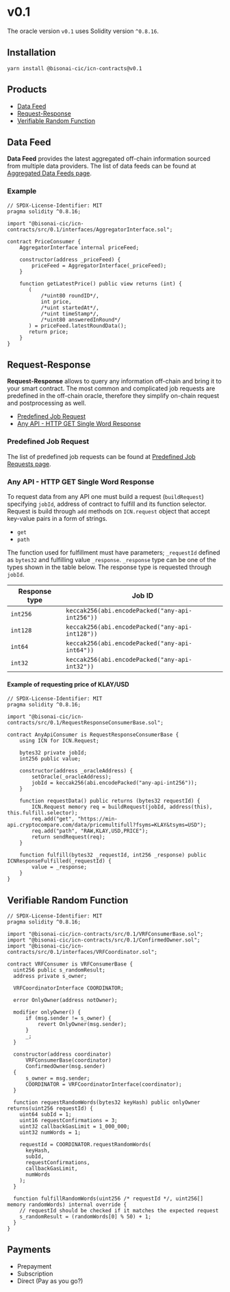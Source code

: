 # v0.1

The oracle version `v0.1` uses Solidity version `^0.8.16`.

## Installation

```
yarn install @bisonai-cic/icn-contracts@v0.1
```

## Products

* [Data Feed](#data-feed)
* [Request-Response](#request-response)
* [Verifiable Random Function](#verifiable-random-function)

## Data Feed

**Data Feed** provides the latest aggregated off-chain information sourced from multiple data providers.
The list of data feeds can be found at [Aggregated Data Feeds page](aggregated-data-feeds.md).

### Example

```Solidity
// SPDX-License-Identifier: MIT
pragma solidity ^0.8.16;

import "@bisonai-cic/icn-contracts/src/0.1/interfaces/AggregatorInterface.sol";

contract PriceConsumer {
    AggregatorInterface internal priceFeed;

    constructor(address _priceFeed) {
        priceFeed = AggregatorInterface(_priceFeed);
    }

    function getLatestPrice() public view returns (int) {
       (
           /*uint80 roundID*/,
           int price,
           /*uint startedAt*/,
           /*uint timeStamp*/,
           /*uint80 answeredInRound*/
       ) = priceFeed.latestRoundData();
       return price;
    }
}

```

## Request-Response

**Request-Response** allows to query any information off-chain and bring it to your smart contract.
The most common and complicated job requests are predefined in the off-chain oracle, therefore they simplify on-chain request and postprocessing as well.

* [Predefined Job Request](#predefined-job-request)
* [Any API - HTTP GET Single Word Response](#any-api---http-get-single-word-response)

### Predefined Job Request

The list of predefined job requests can be found at [Predefined Job Requests page](predefined-job-requests.md).

### Any API - HTTP GET Single Word Response

To request data from any API one must build a request (`buildRequest`) specifying `jobId`, address of contract to fulfill and its function selector.
Request is build through `add` methods on `ICN.request` object that accept key-value pairs in a form of strings.

* `get`
* `path`

The function used for fulfillment must have parameters; `_requestId` defined as `bytes32` and fulfilling value `_response`.
`_response` type can be one of the types shown in the table below.
The response type is requested through `jobId`.

| Response type | Job ID                                          |
|---------------|-------------------------------------------------|
| `int256`      | `keccak256(abi.encodePacked("any-api-int256"))` |
| `int128`      | `keccak256(abi.encodePacked("any-api-int128"))` |
| `int64`       | `keccak256(abi.encodePacked("any-api-int64"))`  |
| `int32`       | `keccak256(abi.encodePacked("any-api-int32"))`  |

#### Example of requesting price of KLAY/USD

```Solidity
// SPDX-License-Identifier: MIT
pragma solidity ^0.8.16;

import "@bisonai-cic/icn-contracts/src/0.1/RequestResponseConsumerBase.sol";

contract AnyApiConsumer is RequestResponseConsumerBase {
    using ICN for ICN.Request;

    bytes32 private jobId;
    int256 public value;

    constructor(address _oracleAddress) {
        setOracle(_oracleAddress);
        jobId = keccak256(abi.encodePacked("any-api-int256"));
    }

    function requestData() public returns (bytes32 requestId) {
        ICN.Request memory req = buildRequest(jobId, address(this), this.fulfill.selector);
        req.add("get", "https://min-api.cryptocompare.com/data/pricemultifull?fsyms=KLAY&tsyms=USD");
        req.add("path", "RAW,KLAY,USD,PRICE");
        return sendRequest(req);
    }

    function fulfill(bytes32 _requestId, int256 _response) public ICNResponseFulfilled(_requestId) {
        value = _response;
    }
}
```

<!--
### Any API - HTTP GET Multi-Variable Word Responses
### Any API - HTTP GET Element in Array Response
### Any API - HTTP GET Large Responses
-->

## Verifiable Random Function

```Solidity
// SPDX-License-Identifier: MIT
pragma solidity ^0.8.16;

import "@bisonai-cic/icn-contracts/src/0.1/VRFConsumerBase.sol";
import "@bisonai-cic/icn-contracts/src/0.1/ConfirmedOwner.sol";
import "@bisonai-cic/icn-contracts/src/0.1/interfaces/VRFCoordinator.sol";

contract VRFConsumer is VRFConsumerBase {
  uint256 public s_randomResult;
  address private s_owner;

  VRFCoordinatorInterface COORDINATOR;

  error OnlyOwner(address notOwner);

  modifier onlyOwner() {
      if (msg.sender != s_owner) {
          revert OnlyOwner(msg.sender);
      }
      _;
  }

  constructor(address coordinator)
      VRFConsumerBase(coordinator)
      ConfirmedOwner(msg.sender)
  {
      s_owner = msg.sender;
      COORDINATOR = VRFCoordinatorInterface(coordinator);
  }

  function requestRandomWords(bytes32 keyHash) public onlyOwner returns(uint256 requestId) {
    uint64 subId = 1;
    uint16 requestConfirmations = 3;
    uint32 callbackGasLimit = 1_000_000;
    uint32 numWords = 1;

    requestId = COORDINATOR.requestRandomWords(
      keyHash,
      subId,
      requestConfirmations,
      callbackGasLimit,
      numWords
    );
  }

  function fulfillRandomWords(uint256 /* requestId */, uint256[] memory randomWords) internal override {
    // requestId should be checked if it matches the expected request
    s_randomResult = (randomWords[0] % 50) + 1;
  }
}

```

## Payments

* Prepayment
* Subscription
* Direct (Pay as you go?)

